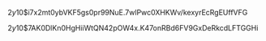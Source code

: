 $2y$10$i7x2mt0ybVKF5gs0pr99NuE.7wlPwc0XHKWv/kexyrEcRgEUffVFG

$2y$10$7AK0DlKn0HgHiiWtQN42pOW4x.K47onRBd6FV9GxDeRkcdLFTGGHi